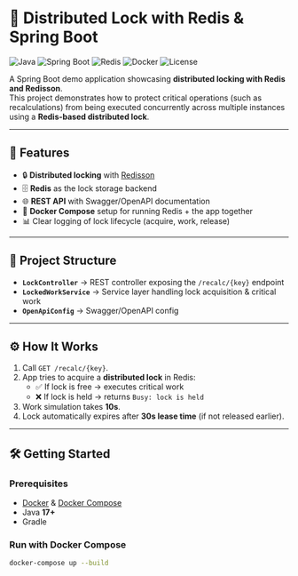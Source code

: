 # 🔐 Distributed Lock with Redis & Spring Boot

![Java](https://img.shields.io/badge/Java-17-orange?logo=openjdk&logoColor=white)
![Spring Boot](https://img.shields.io/badge/Spring%20Boot-3-brightgreen?logo=springboot&logoColor=white)
![Redis](https://img.shields.io/badge/Redis-7-red?logo=redis&logoColor=white)
![Docker](https://img.shields.io/badge/Docker-Compose-blue?logo=docker&logoColor=white)
![License](https://img.shields.io/badge/license-MIT-lightgrey)

A Spring Boot demo application showcasing **distributed locking with Redis and Redisson**.  
This project demonstrates how to protect critical operations (such as recalculations) from being executed concurrently across multiple instances using a **Redis-based distributed lock**.

---

## 🚀 Features

- 🔒 **Distributed locking** with [Redisson](https://github.com/redisson/redisson)
- 🗄 **Redis** as the lock storage backend
- 🌐 **REST API** with Swagger/OpenAPI documentation
- 🐳 **Docker Compose** setup for running Redis + the app together
- 📊 Clear logging of lock lifecycle (acquire, work, release)

---

## 📂 Project Structure

- **`LockController`** → REST controller exposing the `/recalc/{key}` endpoint
- **`LockedWorkService`** → Service layer handling lock acquisition & critical work
- **`OpenApiConfig`** → Swagger/OpenAPI config

---

## ⚙️ How It Works

1. Call `GET /recalc/{key}`.
2. App tries to acquire a **distributed lock** in Redis:
    - ✅ If lock is free → executes critical work
    - ❌ If lock is held → returns `Busy: lock is held`
3. Work simulation takes **10s**.
4. Lock automatically expires after **30s lease time** (if not released earlier).

---

## 🛠 Getting Started

### Prerequisites
- [Docker](https://www.docker.com/) & [Docker Compose](https://docs.docker.com/compose/)
- Java **17+**
- Gradle

### Run with Docker Compose
```bash
docker-compose up --build

